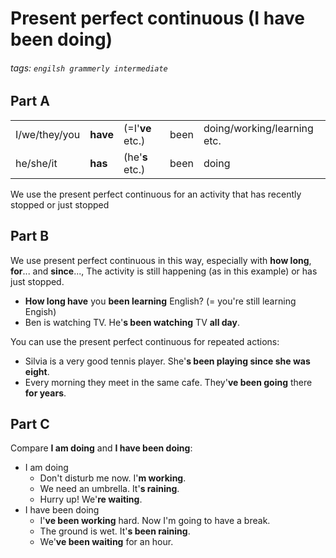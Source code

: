 # Present perfect continuous (I have been doing)
###### tags: `engilsh grammerly intermediate`

## Part A
<table>
    <tbody>
        <tr>
            <td>I/we/they/you</td>
            <td>
                <b>have</b>
            </td>
            <td>
            (=I'<b>ve</b> etc.)
            </td>
            <td>been</td>
            <td>doing/working/learning etc.</td>
        </tr>
        <tr>
            <td>he/she/it</td>
            <td>
                <b>has</b>
            </td>
            <td>
                (he'<b>s</b> etc.)
            </td>
            <td>been</td>
            <td>doing</td>
        </tr>
    </tbody>
</table>

We use the present perfect continuous for an activity that has recently stopped or just stopped

## Part B
We use present perfect continuous in this way, especially with **how long**, **for**... and **since**..., The activity is still happening (as in this example) or has just stopped.
- **How long have** you **been learning** English? (= you're still learning Engish)
- Ben is watching TV. He'**s been watching** TV **all day**.

You can use the present perfect continuous for repeated actions:
- Silvia is a very good tennis player. She'**s been playing since she was eight**.
- Every morning they meet in the same cafe. They'**ve been going** there **for years**.

## Part C
Compare **I am doing** and **I have been doing**:
- I am doing
    - Don't disturb me now. I'**m working**.
    - We need an umbrella. It'**s raining**.
    - Hurry up! We'**re waiting**.
- I have been doing
    - I'**ve been working** hard. Now I'm going to have a break.
    - The ground is wet. It'**s been raining**.
    - We'**ve been waiting** for an hour.
